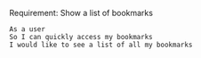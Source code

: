 Requirement: Show a list of bookmarks

```
As a user
So I can quickly access my bookmarks
I would like to see a list of all my bookmarks
```